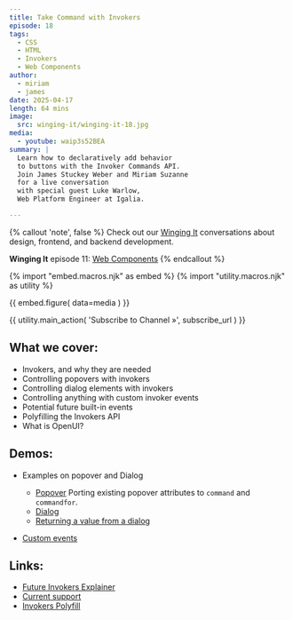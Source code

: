 ```yaml
---
title: Take Command with Invokers
episode: 18
tags:
  - CSS
  - HTML
  - Invokers
  - Web Components
author:
  - miriam
  - james
date: 2025-04-17
length: 64 mins
image:
  src: winging-it/winging-it-18.jpg
media:
  - youtube: waip3s52BEA
summary: |
  Learn how to declaratively add behavior
  to buttons with the Invoker Commands API.
  Join James Stuckey Weber and Miriam Suzanne
  for a live conversation
  with special guest Luke Warlow,
  Web Platform Engineer at Igalia.

---
```


{% callout 'note', false %}
Check out our [Winging It](/wingingit/)
conversations about design, frontend,
and backend development.

**Winging It** episode 11: [Web Components](/2024/08/27/winging-it-11/)
{% endcallout %}

{% import "embed.macros.njk" as embed %}
{% import "utility.macros.njk" as utility %}

{{ embed.figure(
  data=media
) }}

{{ utility.main_action(
  'Subscribe to Channel »',
  subscribe_url
) }}

 ## What we cover:

- Invokers, and why they are needed
- Controlling popovers with invokers
- Controlling dialog elements with invokers
- Controlling anything with custom invoker events
- Potential future built-in events
- Polyfilling the Invokers API
- What is OpenUI?


## Demos:
- Examples on popover and Dialog
  - [Popover](https://codepen.io/jamessw/pen/raaBqrw) Porting existing popover attributes to `command` and `commandfor`.
  - [Dialog](https://codepen.io/jamessw/pen/dPPbgLQ)
  - [Returning a value from a dialog](https://codepen.io/jamessw/pen/qEEWQqL)

- [Custom events](https://codepen.io/jamessw/pen/wBBwQmg)


## Links:
- [Future Invokers Explainer](https://open-ui.org/components/future-invokers.explainer/)
- [Current support](https://developer.mozilla.org/en-US/docs/Web/API/Invoker_Commands_API#browser_compatibility)
- [Invokers Polyfill](https://github.com/keithamus/invokers-polyfill)
